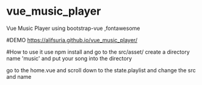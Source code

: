 # vue_music_player
 Vue Music Player using bootstrap-vue ,fontawesome

#DEMO
https://alifsuria.github.io/vue_music_player/


#How to use it
use npm install and go to the src/asset/ create a directory name 'music' and put your song into the directory

go to the home.vue and scroll down to the state.playlist and change the src and name
